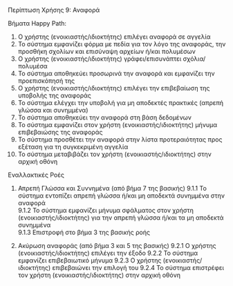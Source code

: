 Περίπτωση Χρήσης 9: Αναφορά

Βήματα Happy Path:
1.  Ο χρήστης (ενοικιαστής/ιδιοκτήτης) επιλέγει αναφορά σε αγγελία
2.  Το σύστημα εμφανίζει φόρμα με πεδία για τον λόγο της αναφοράς, την προσθήκη σχολίων και επισύναψη αρχείων ή/και πολυμέσων
3.  Ο χρήστης (ενοικιαστής/ιδιοκτήτης) γράφει/επισυνάπτει σχόλια/πολυμέσα
4.  Το σύστημα αποθηκεύει προσωρινά την αναφορά και εμφανίζει την προεπισκόπησή της     
5.  Ο χρήστης (ενοικιαστής/ιδιοκτήτης) επιλέγει την επιβεβαίωση της υποβολής της αναφοράς
6.  Το σύστημα ελέγχει την υποβολή για μη αποδεκτές πρακτικές (απρεπή γλώσσα και συνημμένα)
7.  Το σύστημα αποθηκεύει την αναφορά στη βάση δεδομένων
8.  Το σύστημα εμφανίζει στον χρήστη (ενοικιαστής/ιδιοκτήτης) μήνυμα επιβεβαιώσης της αναφοράς 
9.  Το σύστημα προσθέτει την αναφορά στην λίστα προτεραιότητας προς εξέταση για τη συγκεκριμένη αγγελία
10. Το σύστημα μεταβιβάζει τον χρήστη (ενοικιαστής/ιδιοκτήτης) στην αρχική οθόνη

Εναλλακτικές Ροές
1. Απρεπή Γλώσσα και Συννημένα (από βήμα 7 της βασικής)
9.1.1 Το σύστημα εντοπίζει απρεπή γλώσσα ή/και μη αποδεκτά συνημμένα στην αναφορά  
9.1.2 Το σύστημα εμφανίζει μήνυμα σφάλματος στον χρήστη (ενοικιαστής/ιδιοκτήτης) για την απρεπή γλώσσα ή/και τα μη αποδεκτά συνημμένα   
9.1.3 Επιστροφή στο βήμα 3 της βασικής ροής 

2. Ακύρωση αναφοράς (από βήμα 3 και 5 της βασικής)
9.2.1 Ο χρήστης (ενοικιαστής/ιδιοκτήτης) επιλέγει την έξοδο
9.2.2 Το σύστημα εμφανίζει επιβεβαιωτικό μήνυμα
9.2.3 Ο χρήστης (ενοικιαστής/ιδιοκτήτης) επιβεβαιώνει την επιλογή του
9.2.4 Το σύστημα επιστρέφει τον χρήστη (ενοικιαστής/ιδιοκτήτης) στην αρχική οθόνη
